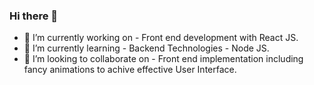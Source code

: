 ### Hi there 👋

- 🔭 I’m currently working on - Front end development with React JS.
- 🌱 I’m currently learning - Backend Technologies - Node JS.
- 👯 I’m looking to collaborate on - Front end implementation including fancy animations to achive effective User Interface.

